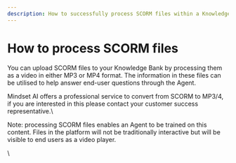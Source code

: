 ```yaml
---
description: How to successfully process SCORM files within a Knowledge Bank.
---
```


# How to process SCORM files

You can upload SCORM files to your Knowledge Bank by processing them as a video in either MP3 or MP4 format. The information in these files can be utilised to help answer end-user questions through the Agent.

Mindset AI offers a professional service to convert from SCORM to MP3/4, if you are interested in this please contact your customer success representative.\


Note: processing SCORM files enables an Agent to be trained on this content. Files in the platform will not be traditionally interactive but will be visible to end users as a video player.

\
